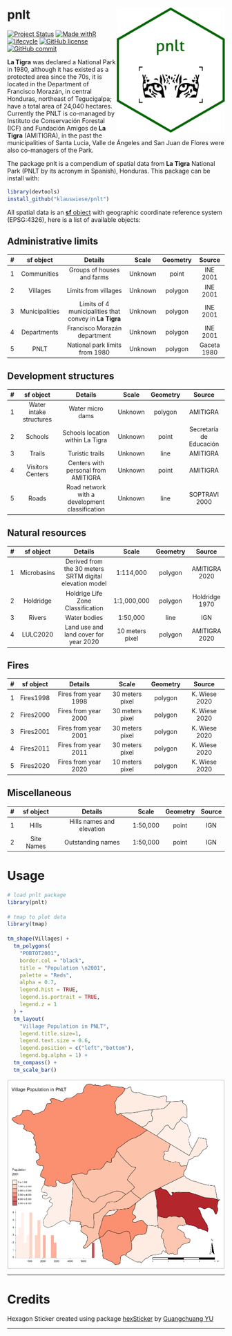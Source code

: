 
# pnlt <img src="inst/figures/pnlt.png" align="right" width="250"/>

<!-- badges: start -->
[![Project Status](https://www.repostatus.org/badges/latest/active.svg)](https://www.repostatus.org/#active)
[![Made withR](https://img.shields.io/badge/R-276DC3?style=for-the-badge&logo=r&logoColor=white)](https://www.r-project.org/)
[![lifecycle](https://img.shields.io/badge/lifecycle-stable-brightgreen.svg)](https://www.tidyverse.org/lifecycle/#stable)
[![GitHub license](https://img.shields.io/github/license/Naereen/StrapDown.js.svg)](https://github.com/Naereen/StrapDown.js/blob/master/LICENSE)
[![GitHub commit](https://img.shields.io/github/last-commit/pcm-dpc/COVID-19)](https://github.com/klauswiese/pnlt/commits)
<!-- badges: end -->

**La Tigra** was declared a National Park in 1980, although it has existed as a protected area since the 70s, it is located in the Department of Francisco Morazán, in central Honduras, northeast of Tegucigalpa; have a total area of 24,040 hectares. Currently the PNLT is co-managed by Instituto de Conservación Forestal (ICF) and Fundación Amigos de **La Tigra** (AMITIGRA), in the past the municipalities of Santa Lucia, Valle de Ángeles and San Juan de Flores were also co-managers of the Park.

The package pnlt is a compendium of spatial data from **La Tigra** National Park (PNLT by its acronym in Spanish), Honduras. This package can be install with:

```r
library(devtools)
install_github("klauswiese/pnlt")
```

All spatial data is an [**sf** object](https://r-spatial.github.io/sf/) with geographic coordinate reference system (EPSG:4326), here is a list of available objects:

## Administrative limits

| # | sf object | Details | Scale | Geometry | Source |
| :---: | :---: | :---: | :---: | :---: | :---: |
| 1 | Communities | Groups of houses and farms | Unknown | point | INE 2001|
| 2 | Villages | Limits from villages | Unknown | polygon | INE 2001 |
| 3 | Municipalities | Limits of 4 municipalities that convey in **La Tigra** | Unknown | polygon | INE 2001| 
| 4 | Departments | Francisco Morazán department | Unknown | polygon | INE 2001| 
| 5 | PNLT | National park limits from 1980 |Unknown |polygon | Gaceta 1980 |

## Development structures 

| # | sf object | Details | Scale | Geometry | Source |
| :---: | :---: | :---: | :---: | :---: | :---: |
| 1 | Water intake structures| Water micro dams | Unknown | polygon | AMITIGRA | 
| 2 | Schools | Schools location within La Tigra | Unknown | point | Secretaría de Educación |
| 3 | Trails | Turistic trails | Unknown | line | AMITIGRA |
| 4 | Visitors Centers | Centers with personal from AMITIGRA | Unknown | point | AMITIGRA |
| 5 | Roads | Road network with a development classification | Unknown | line | SOPTRAVI 2000 |

## Natural resources

| # | sf object | Details | Scale | Geometry | Source |
| :---: | :---: | :---: | :---: | :---: | :---: |
| 1 | Microbasins | Derived from the 30 meters SRTM digital elevation model | 1:114,000 | polygon | AMITIGRA 2020 | 
| 2 | Holdridge | Holdrige Life Zone Classification | 1:1,000,000 | polygon | Holdridge 1970 |
| 3 | Rivers | Water bodies | 1:50,000 | line | IGN |
| 4 | LULC2020 | Land use and land cover for year 2020 | 10 meters pixel | polygon | AMITIGRA 2020 |

## Fires

| # | sf object | Details | Scale | Geometry | Source |
| :---: | :---: | :---: | :---: | :---: | :---: |
| 1 | Fires1998 | Fires from year 1998 | 30 meters pixel | polygon | K. Wiese 2020 |
| 2 | Fires2000 | Fires from year 2000 | 30 meters pixel | polygon | K. Wiese 2020 |
| 3 | Fires2001 | Fires from year 2001 | 30 meters pixel | polygon | K. Wiese 2020 |
| 4 | Fires2011 | Fires from year 2011 | 30 meters pixel | polygon | K. Wiese 2020 |
| 5 | Fires2020 | Fires from year 2020 | 10 meters pixel | polygon | K. Wiese 2020 |



## Miscellaneous

| # | sf object | Details | Scale | Geometry | Source |
| :---: | :---: | :---: | :---: | :---: | :---: |
| 1 | Hills | Hills names and elevation | 1:50,000 | point | IGN |
| 2 | Site Names | Outstanding names | 1:50,000 | point | IGN |


# Usage

```r
# load pnlt package 
library(pnlt)

# tmap to plot data
library(tmap)

tm_shape(Villages) +
  tm_polygons(
    "POBTOT2001",
    border.col = "black",
    title = "Population \n2001",
    palette = "Reds",
    alpha = 0.7,
    legend.hist = TRUE,
    legend.is.portrait = TRUE,
    legend.z = 1
  ) +
  tm_layout(
    "Village Population in PNLT",
    legend.title.size=1,
    legend.text.size = 0.6,
    legend.position = c("left","bottom"),
    legend.bg.alpha = 1) +
  tm_compass() +
  tm_scale_bar()
```

<img src="inst/figures/aldeas.png" align="center" width="600"/>


***
# Credits
Hexagon Sticker created using package [hexSticker](https://github.com/GuangchuangYu/hexSticker) by [Guangchuang YU](https://yulab-smu.top)

***
